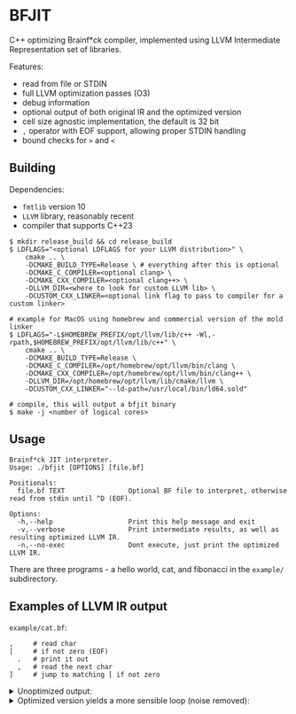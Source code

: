 # BFJIT

C++ optimizing Brainf\*ck compiler, implemented using LLVM Intermediate Representation set of libraries.

Features:
 * read from file or STDIN
 * full LLVM optimization passes (O3)
 * debug information
 * optional output of both original IR and the optimized version
 * cell size agnostic implementation, the default is 32 bit
 * `,` operator with EOF support, allowing proper STDIN handling
 * bound checks for `>` and `<`

## Building

Dependencies:
 * `fmtlib` version 10
 * `LLVM` library, reasonably recent
 * compiler that supports C++23

```
$ mkdir release_build && cd release_build
$ LDFLAGS="<optional LDFLAGS for your LLVM distribution>" \
    cmake .. \
    -DCMAKE_BUILD_TYPE=Release \ # everything after this is optional
    -DCMAKE_C_COMPILER=<optional clang> \
    -DCMAKE_CXX_COMPILER=<optional clang++> \
    -DLLVM_DIR=<where to look for custom LLVM lib> \
    -DCUSTOM_CXX_LINKER=<optional link flag to pass to compiler for a custom linker>

# example for MacOS using homebrew and commercial version of the mold linker
$ LDFLAGS="-L$HOMEBREW_PREFIX/opt/llvm/lib/c++ -Wl,-rpath,$HOMEBREW_PREFIX/opt/llvm/lib/c++" \
    cmake .. \
    -DCMAKE_BUILD_TYPE=Release \
    -DCMAKE_C_COMPILER=/opt/homebrew/opt/llvm/bin/clang \
    -DCMAKE_CXX_COMPILER=/opt/homebrew/opt/llvm/bin/clang++ \
    -DLLVM_DIR=/opt/homebrew/opt/llvm/lib/cmake/llvm \
    -DCUSTOM_CXX_LINKER="--ld-path=/usr/local/bin/ld64.sold"

# compile, this will output a bfjit binary
$ make -j <number of logical cores>
```

## Usage

```
Brainf*ck JIT interpreter.
Usage: ./bfjit [OPTIONS] [file.bf]

Positionals:
  file.bf TEXT                Optional BF file to interpret, otherwise read from stdin until ^D (EOF).

Options:
  -h,--help                   Print this help message and exit
  -v,--verbose                Print intermediate results, as well as resulting optimized LLVM IR.
  -n,--no-exec                Dont execute, just print the optimized LLVM IR.
```

There are three programs - a hello world, cat, and fibonacci in the `example/` subdirectory.

## Examples of LLVM IR output


`example/cat.bf`:
```
,     # read char
[     # if not zero (EOF)
  .   # print it out
  ,   # read the next char
]     # jump to matching [ if not zero
```

<details>
    <summary>Unoptimized output:</summary>

    ; ModuleID = 'global_module'
    source_filename = "global_module"

    define i32 @jit_main(i32 %0, ptr %1) !dbg !2 {

    ;;;;;; ENTRY - memory allocation and cell pointer setup

    entry:
      %memory_base = alloca ptr, align 8
      %memory_ptr = alloca ptr, align 8
      %memory_limit = alloca ptr, align 8
      %2 = tail call ptr @malloc(i64 1073741824)
      store ptr %2, ptr %memory_base, align 8
      store ptr %2, ptr %memory_ptr, align 8
      call void @llvm.memset.p0.i64(ptr align 1 %2, i8 0, i64 1073741824, i1 false)
      %3 = load ptr, ptr %memory_base, align 8
      %4 = ptrtoint ptr %3 to i64
      %5 = add nuw nsw i64 %4, 8589934592
      %6 = inttoptr i64 %5 to ptr
      store ptr %6, ptr %memory_limit, align 8

    ;;;;;; get first char

      %7 = call i32 @getchar(), !dbg !9

    ;;;;;; check for EOF

      %8 = icmp eq i32 %7, -1, !dbg !9
      br i1 %8, label %if, label %else, !dbg !9


    if:                                               ; preds = %entry
      %9 = load ptr, ptr %memory_ptr, align 8, !dbg !9
      store i32 0, ptr %9, align 4, !dbg !9
      br label %merge, !dbg !9

    else:                                             ; preds = %entry
      %10 = load ptr, ptr %memory_ptr, align 8, !dbg !9
      store i32 %7, ptr %10, align 4, !dbg !9
      br label %merge, !dbg !9

    merge:                                            ; preds = %else, %if
      %11 = load ptr, ptr %memory_ptr, align 8, !dbg !10
      %12 = load i32, ptr %11, align 4, !dbg !10

    ;;;;;; check for loop entry

      %13 = icmp ne i32 %12, 0, !dbg !10
      br i1 %13, label %loop, label %exit, !dbg !10

    ;;;;;; loop body

    loop:                                             ; preds = %merge3, %merge
      %14 = load ptr, ptr %memory_ptr, align 8, !dbg !11
      %15 = load i32, ptr %14, align 4, !dbg !11
      %16 = call i32 @putchar(i32 %15), !dbg !11
      %17 = call i32 @getchar(), !dbg !12
      %18 = icmp eq i32 %17, -1, !dbg !12

    ;;;;;; check for EOF

      br i1 %18, label %if1, label %else2, !dbg !12

    ;;;;;; successful exit

    exit:                                             ; preds = %merge3, %merge
      ret i32 0, !dbg !12

    if1:                                              ; preds = %loop
      %19 = load ptr, ptr %memory_ptr, align 8, !dbg !12
      store i32 0, ptr %19, align 4, !dbg !12
      br label %merge3, !dbg !12

    else2:                                            ; preds = %loop
      %20 = load ptr, ptr %memory_ptr, align 8, !dbg !12
      store i32 %17, ptr %20, align 4, !dbg !12
      br label %merge3, !dbg !12

    merge3:                                           ; preds = %else2, %if1
      %21 = load ptr, ptr %memory_ptr, align 8, !dbg !12
      %22 = load i32, ptr %21, align 4, !dbg !12

    ;;;;;; check if the loop should continue

      %23 = icmp ne i32 %22, 0, !dbg !12
      br i1 %23, label %loop, label %exit, !dbg !12
    }

    ;;;;;; extern functions used

    declare noalias ptr @malloc(i64)

    ; Function Attrs: nocallback nofree nounwind willreturn memory(argmem: write)
    declare void @llvm.memset.p0.i64(ptr nocapture writeonly, i8, i64, i1 immarg) #0

    declare i32 @getchar()

    declare i32 @putchar(i32)

    attributes #0 = { nocallback nofree nounwind willreturn memory(argmem: write) }

    ;;;;;; debug information, in this case this refers to the oneline ",[.,]" version of the program


    !llvm.dbg.cu = !{!0}

    !0 = distinct !DICompileUnit(language: DW_LANG_C, file: !1, producer: "BFJIT", isOptimized: false, runtimeVersion: 0, emissionKind: FullDebug)
    !1 = !DIFile(filename: "cat.bf", directory: "../example")
    !2 = distinct !DISubprogram(name: "jit_main", linkageName: "jit_main", scope: null, file: !1, type: !3, flags: DIFlagPrototyped, spFlags: DISPFlagDefinition, unit: !0)
    !3 = !DISubroutineType(types: !4)
    !4 = !{!5, !5, !6}
    !5 = !DIBasicType(name: "int", size: 32, encoding: DW_ATE_signed)
    !6 = !DIDerivedType(tag: DW_TAG_pointer_type, baseType: !7, size: 64)
    !7 = !DIDerivedType(tag: DW_TAG_pointer_type, baseType: !8, size: 64)
    !8 = !DIBasicType(name: "char", size: 8, encoding: DW_ATE_signed_char)
    !9 = !DILocation(line: 1, scope: !2)
    !10 = !DILocation(line: 1, column: 1, scope: !2)
    !11 = !DILocation(line: 1, column: 2, scope: !2)
    !12 = !DILocation(line: 1, column: 3, scope: !2)
</details>

<details>
    <summary>Optimized version yields a more sensible loop (noise removed):</summary>

    define i32 @jit_main(i32 %0, ptr nocapture readnone %1) local_unnamed_addr #0 {
    entry:
      %2 = tail call i32 @getchar()
      %3 = add i32 %2, 1
      %.not = icmp ult i32 %3, 2
      br i1 %.not, label %exit, label %loop

    loop:                                             ; preds = %entry, %loop
      %.1314 = phi i32 [ %5, %loop ], [ %2, %entry ]
      %4 = tail call i32 @putchar(i32 %.1314)
      %5 = tail call i32 @getchar()
      %6 = add i32 %5, 1
      %.not12 = icmp ult i32 %6, 2
      br i1 %.not12, label %exit, label %loop

    exit:                                             ; preds = %loop, %entry
      ret i32 0
    }
</details>


